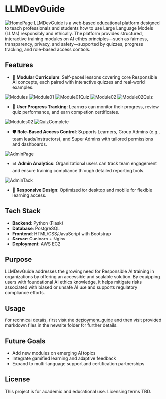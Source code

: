 # LLMDevGuide
![HomePage](demo-images/HomePage.png)
LLMDevGuide is a web-based educational platform designed to teach professionals and students how to use Large Language Models (LLMs) responsibly and ethically. The platform provides structured, interactive training modules on AI ethics principles—such as fairness, transparency, privacy, and safety—supported by quizzes, progress tracking, and role-based access controls.

## Features

- 📘 **Modular Curriculum**: Self-paced lessons covering core Responsible AI concepts, each paired with interactive quizzes and real-world examples.

![Modules](demo-images/Modules.png)
![Module01](demo-images/Module01.png)
![Module01Quiz](demo-images/Module01Quiz.png)
![Module02](demo-images/Module02.png)
![Module02Quiz](demo-images/Module02Quiz.png)

- 🧠 **User Progress Tracking**: Learners can monitor their progress, review quiz performance, and earn completion certificates.

![Modules02](demo-images/Modules02.png)
![QuizComplete](demo-images/QuizComplete.png)

- 🛡️ **Role-Based Access Control**: Supports Learners, Group Admins (e.g., team leads/instructors), and Super Admins with tailored permissions and dashboards.

![AdminPage](demo-images/Admin01.png)
- 📊 **Admin Analytics**: Organizational users can track team engagement and ensure training compliance through detailed reporting tools.

![AdminTack](demo-images/Admin02.png)
- 📱 **Responsive Design**: Optimized for desktop and mobile for flexible learning access.

## Tech Stack

- **Backend**: Python (Flask)
- **Database**: PostgreSQL
- **Frontend**: HTML/CSS/JavaScript with Bootstrap
- **Server**: Gunicorn + Nginx
- **Deployment**: AWS EC2

## Purpose

LLMDevGuide addresses the growing need for Responsible AI training in organizations by offering an accessible and scalable solution. By equipping users with foundational AI ethics knowledge, it helps mitigate risks associated with biased or unsafe AI use and supports regulatory compliance efforts.

## Usage
For technical details, first visit the [deployment_guide](deployment_guide.md) and then visit provided markdown files in the newsite folder for further details.

## Future Goals

- Add new modules on emerging AI topics
- Integrate gamified learning and adaptive feedback
- Expand to multi-language support and certification partnerships

## License

This project is for academic and educational use. Licensing terms TBD.

